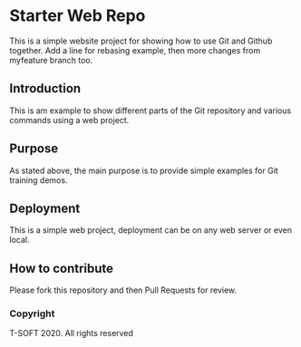 # Starter Web Repo

This is a simple website project for 
showing how to use Git and Github together.
Add a line for rebasing example, then
more changes from myfeature branch too.

## Introduction

This is am example to show different parts
of the Git repository and various commands
using a web project.

## Purpose

As stated above, the main purpose is to 
provide simple examples for Git training
demos.

## Deployment


This is a simple web project, deployment
can be on any web server or even local.


## How to contribute

Please fork this repository and then Pull Requests for review.

### Copyright 
T-SOFT 2020. All rights reserved
